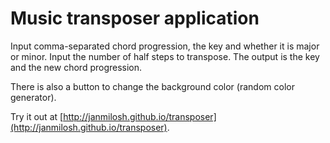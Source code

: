 # Music transposer application

Input comma-separated chord progression, the key and whether it is major or minor. Input the number of half steps to transpose. The output is the key and the new chord progression.

There is also a button to change the background color (random color generator).

Try it out at [http://janmilosh.github.io/transposer](http://janmilosh.github.io/transposer).